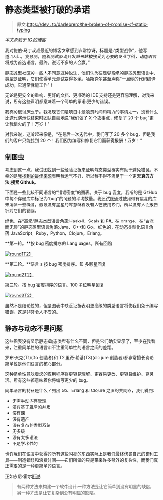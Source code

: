 # 静态类型被打破的承诺

> 原文:[https://dev . to/danlebrero/the-broken-of-promise-of-static-typing](https://dev.to/danlebrero/the-broken-promise-of-static-typing)

*本文原载于 [IG 的博客](https://labs.ig.com/static-typing-promise)*

我对鲍伯·马丁叔叔最近的博客文章感到非常惊讶，标题是:“类型战争”，他写道:“因此，我预测，随着测试驱动开发越来越被接受为必要的专业学科，动态语言将成为首选语言。最终，说话不多的人会赢。”

静态类型社区的一些人不同意这种说法，他们认为在足够高级的静态类型语言中，类型是证明，它们使得单元测试变得多余。哈斯克尔甚至[声称](https://wiki.haskell.org/Why_Haskell_just_works)“一旦你的代码编译成功，它通常就能工作”！

无论是更安全的重构、更好的文档、更准确的 IDE 支持还是更容易理解，对我来说，所有这些声明都意味着一个简单的承诺:更少的错误。

我真的很讨厌虫子。我发现它们是项目中最浪费时间和精力的事情之一，没有什么比迭代演示快结束时团队自豪地说“我们做了 X 个故事点，修复了 20 个 bug”更让我恼火的了！万岁！”

对我来说，这听起来像是，“在最后一次迭代中，我们写了 20 多个 bug，但是我们的客户只能找到 20 个！我们因为编写和修复它们而获得报酬！万岁！”

## [](#chartin%E2%80%8B%E2%80%8B%E2%80%8Bg-bugs%E2%80%8B%E2%80%8B)制图虫

考虑到这一点，我试图找到一些经验证据来证明静态类型确实有助于避免错误。不幸的是[我找到的最佳来源](http://danluu.com/empirical-pl/)表明我运气不好，所以我不得不满足于一个更**天真的方法:搜索 Github。**

下面是一些比较不同语言的“错误密度”的图表。关于 bug 密度，我指的是 GitHub 中每个存储库中标记为“bug”的问题的平均数量。我还试图通过使用带有星星的库来消除一些噪音，假设没有星星的库意味着没有人在使用它们，所以没有人会报告针对它们的错误。

绿色，在“高级”静态类型语言角落:Haskell，Scala 和 F#。在 orange，在“古老而无聊”的静态类型语言角落:Java、C++和 Go。
红色的，在动态类型化语言角落:JavaScript，Ruby，Python，Clojure，Erlang。

**第一轮。**按 bug 密度排序的 Lang uages。所有回购

[![round1](../Images/171d02c2e9d46572689f91e7d3acc2fa.png)T2】](https://res.cloudinary.com/practicaldev/image/fetch/s--q_okz2AQ--/c_limit%2Cf_auto%2Cfl_progressive%2Cq_auto%2Cw_880/https://labs.ig.com/sites/default/files/bug-density-no-filter.PNG)

**第二轮。**语言 s 按 bug 密度排序。10 多颗星回复

[![round2](../Images/e34d48033680a213a3a3b75fa6999cd1.png)T2】](https://res.cloudinary.com/practicaldev/image/fetch/s--0798utPb--/c_limit%2Cf_auto%2Cfl_progressive%2Cq_auto%2Cw_880/https://labs.ig.com/sites/default/files/bug-density-5-stars.PNG)

第三轮。按 bug 密度排序的语言。100 多位明星回复

[![round3](../Images/54023eb90d9950193bd36126868666c3.png)T2】](https://res.cloudinary.com/practicaldev/image/fetch/s--WmgDnsTz--/c_limit%2Cf_auto%2Cfl_progressive%2Cq_auto%2Cw_880/https://labs.ig.com/sites/default/files/bug-density-100-stars.PNG)

虽然不是结论性的，但是图表中缺乏证据表明更高级的类型语言将使我们免于编写错误，这是非常令人不安的。

## 静态与动态不是问题

这些图表没有显示静态/动态类型有什么不同，但是它们确实显示了，至少在我看来，注重简单性的语言和不注重简单性的语言之间的差距。

罗布·派克(T1)(Go 创造者)和 T2·里奇·希基(T3)(clo jure 创造者)都非常擅长谈论简单性是他们语言的核心部分。

这种简单性意味着您的应用程序将更容易理解、更容易更改、更容易维护、更灵活。所有这些都意味着你将编写更少的 bug。

简单语言的特征是什么？列出 Go、Erlang 和 Clojure 之间的共同点，我们得到:

*   无需手动内存管理
*   没有基于互斥的并发
*   没有课
*   没有遗产
*   没有复杂的类型系统
*   无多级
*   没有太多语法
*   不是学术性的

也许我们在语言中获得的所有这些闪亮的东西实际上是我们最终伤害自己的锋利工具——制造错误和浪费时间——它们所做的只是带来许多额外的复杂性，而我们真正需要的是一种更简单的语言。

正如东尼·霍尔[所说](http://zoo.cs.yale.edu/classes/cs422/2011/bib/hoare81emperor.pdf):

> 有两种方法来构建一个软件设计:一种方法是让它简单到没有明显的缺陷，另一种方法是让它复杂到没有明显的缺陷。